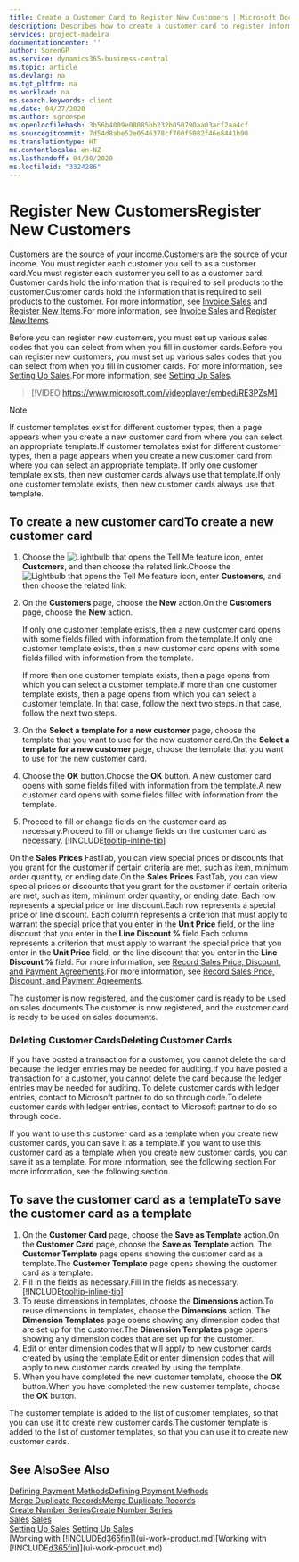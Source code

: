 ```yaml
---
title: Create a Customer Card to Register New Customers | Microsoft Docs
description: Describes how to create a customer card to register information about each new customer or client that you sell to.
services: project-madeira
documentationcenter: ''
author: SorenGP
ms.service: dynamics365-business-central
ms.topic: article
ms.devlang: na
ms.tgt_pltfrm: na
ms.workload: na
ms.search.keywords: client
ms.date: 04/27/2020
ms.author: sgroespe
ms.openlocfilehash: 3b56b4009e08085bb232b050790aa03acf2aa4cf
ms.sourcegitcommit: 7d54d8abe52e0546378cf760f5082f46e8441b90
ms.translationtype: HT
ms.contentlocale: en-NZ
ms.lasthandoff: 04/30/2020
ms.locfileid: "3324286"
---
```

# <a name="register-new-customers"></a><span data-ttu-id="6e1b0-103">Register New Customers</span><span class="sxs-lookup"><span data-stu-id="6e1b0-103">Register New Customers</span></span>
<span data-ttu-id="6e1b0-104">Customers are the source of your income.</span><span class="sxs-lookup"><span data-stu-id="6e1b0-104">Customers are the source of your income.</span></span> <span data-ttu-id="6e1b0-105">You must register each customer you sell to as a customer card.</span><span class="sxs-lookup"><span data-stu-id="6e1b0-105">You must register each customer you sell to as a customer card.</span></span> <span data-ttu-id="6e1b0-106">Customer cards hold the information that is required to sell products to the customer.</span><span class="sxs-lookup"><span data-stu-id="6e1b0-106">Customer cards hold the information that is required to sell products to the customer.</span></span> <span data-ttu-id="6e1b0-107">For more information, see [Invoice Sales](sales-how-invoice-sales.md) and [Register New Items](inventory-how-register-new-items.md).</span><span class="sxs-lookup"><span data-stu-id="6e1b0-107">For more information, see [Invoice Sales](sales-how-invoice-sales.md) and [Register New Items](inventory-how-register-new-items.md).</span></span>  

<span data-ttu-id="6e1b0-108">Before you can register new customers, you must set up various sales codes that you can select from when you fill in customer cards.</span><span class="sxs-lookup"><span data-stu-id="6e1b0-108">Before you can register new customers, you must set up various sales codes that you can select from when you fill in customer cards.</span></span> <span data-ttu-id="6e1b0-109">For more information, see [Setting Up Sales](sales-setup-sales.md).</span><span class="sxs-lookup"><span data-stu-id="6e1b0-109">For more information, see [Setting Up Sales](sales-setup-sales.md).</span></span>

> [!VIDEO https://www.microsoft.com/videoplayer/embed/RE3PZsM]

> [!NOTE]  
> <span data-ttu-id="6e1b0-110">If customer templates exist for different customer types, then a page appears when you create a new customer card from where you can select an appropriate template.</span><span class="sxs-lookup"><span data-stu-id="6e1b0-110">If customer templates exist for different customer types, then a page appears when you create a new customer card from where you can select an appropriate template.</span></span> <span data-ttu-id="6e1b0-111">If only one customer template exists, then new customer cards always use that template.</span><span class="sxs-lookup"><span data-stu-id="6e1b0-111">If only one customer template exists, then new customer cards always use that template.</span></span>  

## <a name="to-create-a-new-customer-card"></a><span data-ttu-id="6e1b0-112">To create a new customer card</span><span class="sxs-lookup"><span data-stu-id="6e1b0-112">To create a new customer card</span></span>
1. <span data-ttu-id="6e1b0-113">Choose the ![Lightbulb that opens the Tell Me feature](media/ui-search/search_small.png "Tell me what you want to do") icon, enter **Customers**, and then choose the related link.</span><span class="sxs-lookup"><span data-stu-id="6e1b0-113">Choose the ![Lightbulb that opens the Tell Me feature](media/ui-search/search_small.png "Tell me what you want to do") icon, enter **Customers**, and then choose the related link.</span></span>  
2. <span data-ttu-id="6e1b0-114">On the **Customers** page, choose the **New** action.</span><span class="sxs-lookup"><span data-stu-id="6e1b0-114">On the **Customers** page, choose the **New** action.</span></span>

    <span data-ttu-id="6e1b0-115">If only one customer template exists, then a new customer card opens with some fields filled with information from the template.</span><span class="sxs-lookup"><span data-stu-id="6e1b0-115">If only one customer template exists, then a new customer card opens with some fields filled with information from the template.</span></span>

    <span data-ttu-id="6e1b0-116">If more than one customer template exists, then a page opens from which you can select a customer template.</span><span class="sxs-lookup"><span data-stu-id="6e1b0-116">If more than one customer template exists, then a page opens from which you can select a customer template.</span></span> <span data-ttu-id="6e1b0-117">In that case, follow the next two steps.</span><span class="sxs-lookup"><span data-stu-id="6e1b0-117">In that case, follow the next two steps.</span></span>
3. <span data-ttu-id="6e1b0-118">On the **Select a template for a new customer** page, choose the template that you want to use for the new customer card.</span><span class="sxs-lookup"><span data-stu-id="6e1b0-118">On the **Select a template for a new customer** page, choose the template that you want to use for the new customer card.</span></span>
4. <span data-ttu-id="6e1b0-119">Choose the **OK** button.</span><span class="sxs-lookup"><span data-stu-id="6e1b0-119">Choose the **OK** button.</span></span> <span data-ttu-id="6e1b0-120">A new customer card opens with some fields filled with information from the template.</span><span class="sxs-lookup"><span data-stu-id="6e1b0-120">A new customer card opens with some fields filled with information from the template.</span></span>  
5. <span data-ttu-id="6e1b0-121">Proceed to fill or change fields on the customer card as necessary.</span><span class="sxs-lookup"><span data-stu-id="6e1b0-121">Proceed to fill or change fields on the customer card as necessary.</span></span> [!INCLUDE[tooltip-inline-tip](includes/tooltip-inline-tip_md.md)]

<span data-ttu-id="6e1b0-122">On the **Sales Prices** FastTab, you can view special prices or discounts that you grant for the customer if certain criteria are met, such as item, minimum order quantity, or ending date.</span><span class="sxs-lookup"><span data-stu-id="6e1b0-122">On the **Sales Prices** FastTab, you can view special prices or discounts that you grant for the customer if certain criteria are met, such as item, minimum order quantity, or ending date.</span></span> <span data-ttu-id="6e1b0-123">Each row represents a special price or line discount.</span><span class="sxs-lookup"><span data-stu-id="6e1b0-123">Each row represents a special price or line discount.</span></span> <span data-ttu-id="6e1b0-124">Each column represents a criterion that must apply to warrant the special price that you enter in the **Unit Price** field, or the line discount that you enter in the **Line Discount %** field.</span><span class="sxs-lookup"><span data-stu-id="6e1b0-124">Each column represents a criterion that must apply to warrant the special price that you enter in the **Unit Price** field, or the line discount that you enter in the **Line Discount %** field.</span></span> <span data-ttu-id="6e1b0-125">For more information, see [Record Sales Price, Discount, and Payment Agreements](sales-how-record-sales-price-discount-payment-agreements.md).</span><span class="sxs-lookup"><span data-stu-id="6e1b0-125">For more information, see [Record Sales Price, Discount, and Payment Agreements](sales-how-record-sales-price-discount-payment-agreements.md).</span></span>

<span data-ttu-id="6e1b0-126">The customer is now registered, and the customer card is ready to be used on sales documents.</span><span class="sxs-lookup"><span data-stu-id="6e1b0-126">The customer is now registered, and the customer card is ready to be used on sales documents.</span></span>

### <a name="deleting-customer-cards"></a><span data-ttu-id="6e1b0-127">Deleting Customer Cards</span><span class="sxs-lookup"><span data-stu-id="6e1b0-127">Deleting Customer Cards</span></span>
<span data-ttu-id="6e1b0-128">If you have posted a transaction for a customer, you cannot delete the card because the ledger entries may be needed for auditing.</span><span class="sxs-lookup"><span data-stu-id="6e1b0-128">If you have posted a transaction for a customer, you cannot delete the card because the ledger entries may be needed for auditing.</span></span> <span data-ttu-id="6e1b0-129">To delete customer cards with ledger entries, contact to Microsoft partner to do so through code.</span><span class="sxs-lookup"><span data-stu-id="6e1b0-129">To delete customer cards with ledger entries, contact to Microsoft partner to do so through code.</span></span>

<span data-ttu-id="6e1b0-130">If you want to use this customer card as a template when you create new customer cards, you can save it as a template.</span><span class="sxs-lookup"><span data-stu-id="6e1b0-130">If you want to use this customer card as a template when you create new customer cards, you can save it as a template.</span></span> <span data-ttu-id="6e1b0-131">For more information, see the following section.</span><span class="sxs-lookup"><span data-stu-id="6e1b0-131">For more information, see the following section.</span></span>

## <a name="to-save-the-customer-card-as-a-template"></a><span data-ttu-id="6e1b0-132">To save the customer card as a template</span><span class="sxs-lookup"><span data-stu-id="6e1b0-132">To save the customer card as a template</span></span>
1. <span data-ttu-id="6e1b0-133">On the **Customer Card** page, choose the **Save as Template** action.</span><span class="sxs-lookup"><span data-stu-id="6e1b0-133">On the **Customer Card** page, choose the **Save as Template** action.</span></span> <span data-ttu-id="6e1b0-134">The **Customer Template** page opens showing the customer card as a template.</span><span class="sxs-lookup"><span data-stu-id="6e1b0-134">The **Customer Template** page opens showing the customer card as a template.</span></span>
2. <span data-ttu-id="6e1b0-135">Fill in the fields as necessary.</span><span class="sxs-lookup"><span data-stu-id="6e1b0-135">Fill in the fields as necessary.</span></span> [!INCLUDE[tooltip-inline-tip](includes/tooltip-inline-tip_md.md)]
3. <span data-ttu-id="6e1b0-136">To reuse dimensions in templates, choose the **Dimensions** action.</span><span class="sxs-lookup"><span data-stu-id="6e1b0-136">To reuse dimensions in templates, choose the **Dimensions** action.</span></span> <span data-ttu-id="6e1b0-137">The **Dimension Templates** page opens showing any dimension codes that are set up for the customer.</span><span class="sxs-lookup"><span data-stu-id="6e1b0-137">The **Dimension Templates** page opens showing any dimension codes that are set up for the customer.</span></span>
4. <span data-ttu-id="6e1b0-138">Edit or enter dimension codes that will apply to new customer cards created by using the template.</span><span class="sxs-lookup"><span data-stu-id="6e1b0-138">Edit or enter dimension codes that will apply to new customer cards created by using the template.</span></span>  
5. <span data-ttu-id="6e1b0-139">When you have completed the new customer template, choose the **OK** button.</span><span class="sxs-lookup"><span data-stu-id="6e1b0-139">When you have completed the new customer template, choose the **OK** button.</span></span>

<span data-ttu-id="6e1b0-140">The customer template is added to the list of customer templates, so that you can use it to create new customer cards.</span><span class="sxs-lookup"><span data-stu-id="6e1b0-140">The customer template is added to the list of customer templates, so that you can use it to create new customer cards.</span></span>

## <a name="see-also"></a><span data-ttu-id="6e1b0-141">See Also</span><span class="sxs-lookup"><span data-stu-id="6e1b0-141">See Also</span></span>
[<span data-ttu-id="6e1b0-142">Defining Payment Methods</span><span class="sxs-lookup"><span data-stu-id="6e1b0-142">Defining Payment Methods</span></span>](finance-payment-methods.md)  
[<span data-ttu-id="6e1b0-143">Merge Duplicate Records</span><span class="sxs-lookup"><span data-stu-id="6e1b0-143">Merge Duplicate Records</span></span>](sales-how-merge-duplicate-records.md)  
[<span data-ttu-id="6e1b0-144">Create Number Series</span><span class="sxs-lookup"><span data-stu-id="6e1b0-144">Create Number Series</span></span>](ui-create-number-series.md)  
<span data-ttu-id="6e1b0-145">[Sales](sales-manage-sales.md)  </span><span class="sxs-lookup"><span data-stu-id="6e1b0-145">[Sales](sales-manage-sales.md)  </span></span>  
<span data-ttu-id="6e1b0-146">[Setting Up Sales](sales-setup-sales.md)  </span><span class="sxs-lookup"><span data-stu-id="6e1b0-146">[Setting Up Sales](sales-setup-sales.md)  </span></span>  
<span data-ttu-id="6e1b0-147">[Working with [!INCLUDE[d365fin](includes/d365fin_md.md)]](ui-work-product.md)</span><span class="sxs-lookup"><span data-stu-id="6e1b0-147">[Working with [!INCLUDE[d365fin](includes/d365fin_md.md)]](ui-work-product.md)</span></span>
